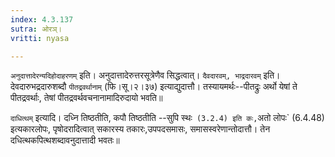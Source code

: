 ```yaml
---
index: 4.3.137
sutra: ओरञ्।
vritti: nyasa

---
```

`अनुदात्तादेरन्यदिहोदाहरणम्` इति। अनुदात्तादेरुत्तरसूत्रेणैव सिद्धत्वात्। `दैवदारवम्, भाद्रदारवम्` इति। देवदारुभद्रदारुशब्दौ `पीतद्रवर्थानाम्` (फि।सू।२।३७) इत्याद्युदात्तौ। तस्यायमर्थः--पीतद्रुः अर्थो येषां ते पीतद्रवर्थाः, तेषां पीतद्रवर्थवचनानामादिरुदायो भवति॥

`दाधित्थम्` इत्यादि। दध्नि तिष्ठतीति, कपौ तिष्ठतीति --सुपि स्थः` (3.2.4) इति कः,`अतो लोपः` (6.4.48) इत्यकारलोपः, पृषोदरादित्वात् सकारस्य तकारः,उपपदसमासः, समासस्वरेणान्तोदात्तौ। तेन दधित्थकपित्थशब्दावनुदात्तादी भवतः॥